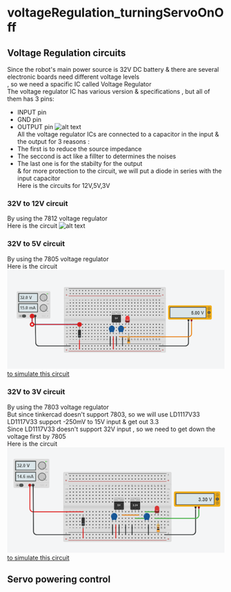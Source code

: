 # voltageRegulation_turningServoOnOff
## Voltage Regulation circuits
Since the robot's main power source is 32V DC battery & there are several electronic boards need different voltage levels
<br/> , so we need a spacific IC called Voltage Regulator
<br/> The voltage regulator IC has various version & specifications , but all of them has 3 pins:
* INPUT pin
* GND pin
* OUTPUT pin
![alt text](https://components101.com/sites/default/files/component_pin/LM7815-IC-Pinout.png)
<br/> All the voltage regulator ICs are connected to a capacitor in the input & the output for 3 reasons :
* The first is to reduce the source impedance
* The seccond is act like a fillter to determines the noises
* The last one is for the stabilty for the output
<br/> & for more protection to the circuit, we will put a diode in series with the input capacitor
<br/> Here is the circuits for 12V,5V,3V
### 32V to 12V circuit
By using the 7812 voltage regulator 
<br/> Here is the circuit
![alt text](https://protosupplies.com/wp-content/uploads/2017/11/7812-Basic-Circuit.jpg)
### 32V to 5V circuit
By using the 7805 voltage regulator 
<br/> Here is the circuit
<br/> ![alt text](https://github.com/Maashn5/voltageRegulation_turningServoOnOff/blob/main/voltag%20regulation%20circuits/32V%20to%205V.png)
<br/> [to simulate this circuit](https://www.tinkercad.com/things/laX98gXqM8H?sharecode=nQxdczENGlHFuVGhYSvVBZH5WhjC2RUMfmt_6S-hIGo)
### 32V to 3V circuit
By using the 7803 voltage regulator
<br/> But since tinkercad doesn't support 7803, so we will use LD1117V33 
<br/> LD1117V33 support -250mV to 15V input & get out 3.3 
<br/> Since LD1117V33 doesn't support 32V input , so we need to get down the voltage first by 7805
<br/> Here is the circuit
<br/> ![alt text](https://github.com/Maashn5/voltageRegulation_turningServoOnOff/blob/main/voltag%20regulation%20circuits/32V%20to%203.3V.png)
<br/> [to simulate this circuit](https://www.tinkercad.com/things/lfdQ7V9JM2c?sharecode=Mub9myPmo4xaRgHqd6fGn3wrFfofS_RkBZh2s5yQ234)
## Servo powering  control

